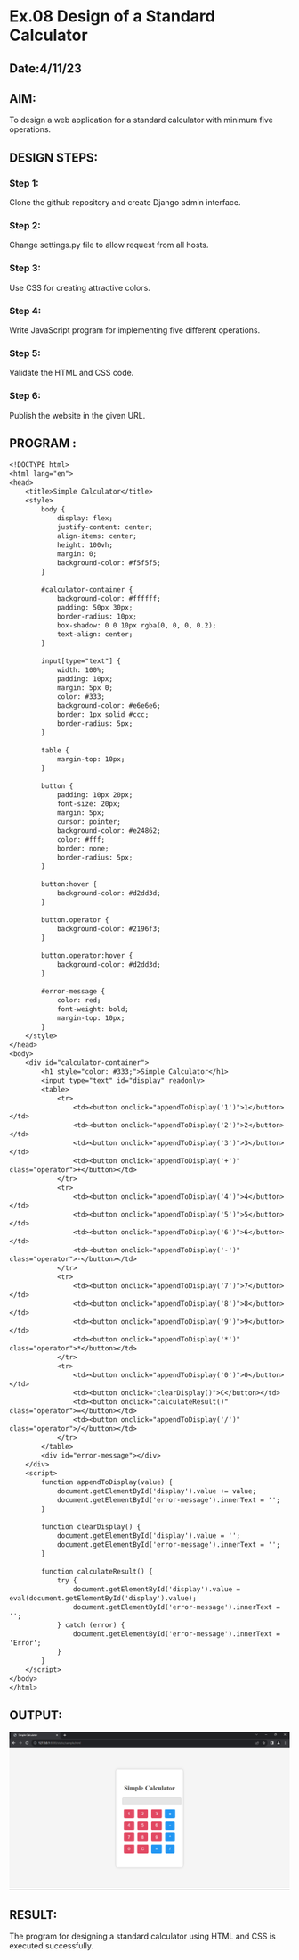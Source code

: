 # Ex.08 Design of a Standard Calculator
## Date:4/11/23

## AIM:
To design a web application for a standard calculator with minimum five operations.

## DESIGN STEPS:

### Step 1:
Clone the github repository and create Django admin interface.

### Step 2:
Change settings.py file to allow request from all hosts.

### Step 3:
Use CSS for creating attractive colors.

### Step 4:
Write JavaScript program for implementing five different operations.

### Step 5:
Validate the HTML and CSS code.

### Step 6:
Publish the website in the given URL.

## PROGRAM :
```
<!DOCTYPE html>
<html lang="en">
<head>
    <title>Simple Calculator</title>
    <style>
        body {
            display: flex;
            justify-content: center;
            align-items: center;
            height: 100vh;
            margin: 0;
            background-color: #f5f5f5;
        }

        #calculator-container {
            background-color: #ffffff;
            padding: 50px 30px;
            border-radius: 10px;
            box-shadow: 0 0 10px rgba(0, 0, 0, 0.2);
            text-align: center;
        }

        input[type="text"] {
            width: 100%;
            padding: 10px;
            margin: 5px 0;
            color: #333;
            background-color: #e6e6e6;
            border: 1px solid #ccc;
            border-radius: 5px;
        }

        table {
            margin-top: 10px;
        }

        button {
            padding: 10px 20px;
            font-size: 20px;
            margin: 5px;
            cursor: pointer;
            background-color: #e24862;
            color: #fff;
            border: none;
            border-radius: 5px;
        }

        button:hover {
            background-color: #d2dd3d;
        }

        button.operator {
            background-color: #2196f3;
        }

        button.operator:hover {
            background-color: #d2dd3d;
        }

        #error-message {
            color: red;
            font-weight: bold;
            margin-top: 10px;
        }
    </style>
</head>
<body>
    <div id="calculator-container">
        <h1 style="color: #333;">Simple Calculator</h1>
        <input type="text" id="display" readonly>
        <table>
            <tr>
                <td><button onclick="appendToDisplay('1')">1</button></td>
                <td><button onclick="appendToDisplay('2')">2</button></td>
                <td><button onclick="appendToDisplay('3')">3</button></td>
                <td><button onclick="appendToDisplay('+')" class="operator">+</button></td>
            </tr>
            <tr>
                <td><button onclick="appendToDisplay('4')">4</button></td>
                <td><button onclick="appendToDisplay('5')">5</button></td>
                <td><button onclick="appendToDisplay('6')">6</button></td>
                <td><button onclick="appendToDisplay('-')" class="operator">-</button></td>
            </tr>
            <tr>
                <td><button onclick="appendToDisplay('7')">7</button></td>
                <td><button onclick="appendToDisplay('8')">8</button></td>
                <td><button onclick="appendToDisplay('9')">9</button></td>
                <td><button onclick="appendToDisplay('*')" class="operator">*</button></td>
            </tr>
            <tr>
                <td><button onclick="appendToDisplay('0')">0</button></td>
                <td><button onclick="clearDisplay()">C</button></td>
                <td><button onclick="calculateResult()" class="operator">=</button></td>
                <td><button onclick="appendToDisplay('/')" class="operator">/</button></td>
            </tr>
        </table>
        <div id="error-message"></div>
    </div>
    <script>
        function appendToDisplay(value) {
            document.getElementById('display').value += value;
            document.getElementById('error-message').innerText = '';
        }

        function clearDisplay() {
            document.getElementById('display').value = '';
            document.getElementById('error-message').innerText = '';
        }

        function calculateResult() {
            try {
                document.getElementById('display').value = eval(document.getElementById('display').value);
                document.getElementById('error-message').innerText = '';
            } catch (error) {
                document.getElementById('error-message').innerText = 'Error';
            }
        }
    </script>
</body>
</html>
```
## OUTPUT:

![Alt text](<Screenshot 2023-10-30 220058.png>)

## RESULT:
The program for designing a standard calculator using HTML and CSS is executed successfully.
